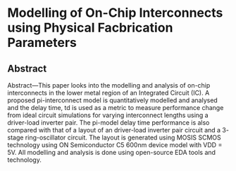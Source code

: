 # Modelling of On-Chip Interconnects using Physical Facbrication Parameters
## Abstract

Abstract—This paper looks into the modelling and analysis of
on-chip interconnects in the lower metal region of an Integrated
Circuit (IC). A proposed pi-interconnect model is quantitatively
modelled and analysed and the delay time, td is used as a metric
to measure performance change from ideal circuit simulations
for varying interconnect lengths using a driver-load inverter
pair. The pi-model delay time performance is also compared with
that of a layout of an driver-load inverter pair circuit and a 3-
stage ring-oscillator circuit. The layout is generated using MOSIS
SCMOS technology using ON Semiconductor C5 600nm device
model with VDD = 5V. All modelling and analysis is done using
open-source EDA tools and technology.

